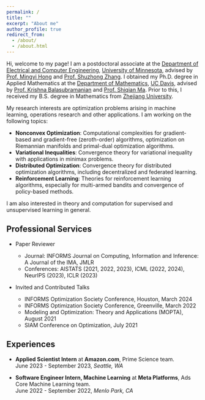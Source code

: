 ```yaml
---
permalink: /
title: ""
excerpt: "About me"
author_profile: true
redirect_from: 
  - /about/
  - /about.html
---
```


Hi, welcome to my page! I am a postdoctoral associate at the [Department of Electrical and Computer Engineering](https://cse.umn.edu/ece), [University of Minnesota](https://twin-cities.umn.edu/), advised by [Prof. Mingyi Hong](https://people.ece.umn.edu/~mhong/mingyi.html) and [Prof. Shuzhong Zhang](https://sites.google.com/umn.edu/shuzhong-zhang). I obtained my Ph.D. degree in Applied Mathematics at the [Department of Mathematics](https://math.ucdavis.edu/), [UC Davis](https://www.ucdavis.edu/), advised by [Prof. Krishna Balasubramanian](https://sites.google.com/view/kriznakumar/) and [Prof. Shiqian Ma](https://sqma.rice.edu/). Prior to this, I received my B.S. degree in Mathematics from [Zhejiang University](http://www.zju.edu.cn/english/). 

My research interests are optimization problems arising in machine learning, operations research and other applications. I am working on the following topics:
- **Nonconvex Optimization**: Computational complexities for gradient-based and gradient-free (zeroth-order) algorithms, optimization on Riemannian manifolds and primal-dual optimization algorithms.
- **Variational Inequalities**: Convergence theory for variational inequality with applications in minimax problems.
- **Distributed Optimization**: Convergence theory for distributed optimization algorithms, including decentralized and federated learning.
- **Reinforcement Learning**: Theories for reinforcement learning algorithms, especially for multi-armed bandits and convergence of policy-based methods.

I am also interested in theory and computation for supervised and unsupervised learning in general.

## Professional Services

- Paper Reviewer
  + Journal: INFORMS Journal on Computing, Information and Inference: A Journal of the IMA, JMLR
  + Conferences: AISTATS (2021, 2022, 2023), ICML (2022, 2024), NeurIPS (2023), ICLR (2023)

- Invited and Contributed Talks
  + INFORMS Optimization Society Conference, Houston, March 2024
  + INFORMS Optimization Society Conference, Greenville, March 2022
  + Modeling and Optimization: Theory and Applications (MOPTA), August 2021
  + SIAM Conference on Optimization, July 2021
  
 
## Experiences

- **Applied Scientist Intern** at **Amazon.com**, Prime Science team.\
 June 2023 - September 2023, *Seattle, WA*

- **Software Engineer Intern, Machine Learning** at **Meta Platforms**, Ads Core Machine Learning team.\
 June 2022 - September 2022, *Menlo Park, CA*
